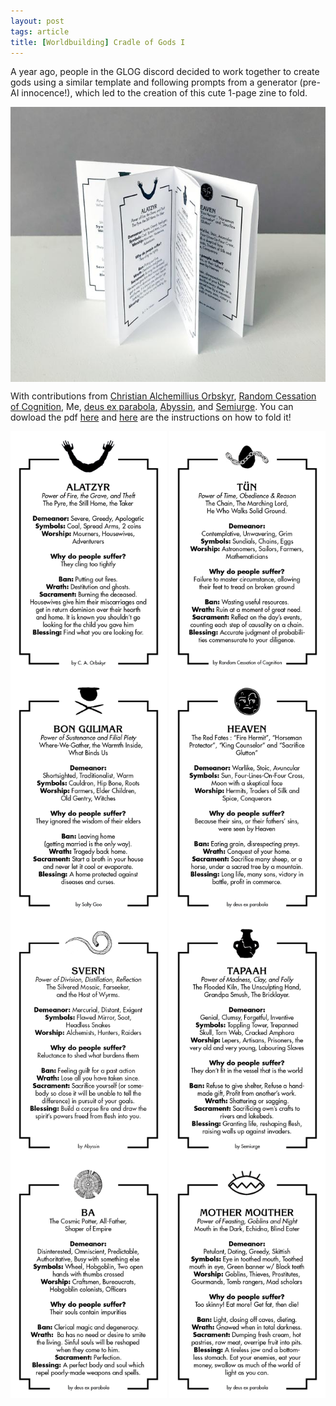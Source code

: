 ```yaml
---
layout: post
tags: article
title: [Worldbuilding] Cradle of Gods I
---
```


A year ago, people in the GLOG discord decided to work together to create gods using a similar template and following prompts from a generator (pre-AI innocence!), which led to the creation of this cute 1-page zine to fold.

<img align="center" width=510px src="/images/cradleofgods/Cradle-of-Gods_Photo.jpg">

With contributions from [Christian Alchemillius Orbskyr](https://pilgrimtemple.blogspot.com/), [Random Cessation of Cognition](https://craggenloch.blogspot.com/), Me, [deus ex parabola](https://as-they-must.blogspot.com/), [Abyssin](https://abyssin.github.io/), and [Semiurge](https://archonsmarchon.blogspot.com/). You can dowload the pdf <a href="/images/cradleofgods/CradleOfGods1.pdf" download="CradleOfGods1">here</a> and [here](https://pocketmod.com/howto/) are the instructions on how to fold it!


<img align="center" width=250px src="/images/cradleofgods/cradle of gods.png">
<img align="center" width=250px src="/images/cradleofgods/cradle of gods2.png">
<img align="center" width=250px src="/images/cradleofgods/cradle of gods3.png">
<img align="center" width=250px src="/images/cradleofgods/cradle of gods4.png">
<img align="center" width=250px src="/images/cradleofgods/cradle of gods5.png">
<img align="center" width=250px src="/images/cradleofgods/cradle of gods6.png">
<img align="center" width=250px src="/images/cradleofgods/cradle of gods7.png">
<img align="center" width=250px src="/images/cradleofgods/cradle of gods8.png">
